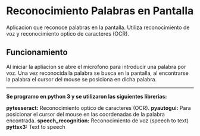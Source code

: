 # Reconocimiento Palabras en Pantalla

Aplicacion que reconoce palabras en la pantalla. Utiliza reconocimiento de voz y reconocimiento optico de caracteres (OCR).

## Funcionamiento
Al iniciar la apliacion se abre el microfono para introducir una palabra por voz. Una vez reconocida la palabra se busca en la pantalla, al encontrarse la palabra el cursor del mouse se posiciona en dicha palabra.


------------

**Se programo en python 3 y se utilizaron las siguientes librerias:**

**pytesseract:** Reconocimiento optico de caracteres (OCR).
**pyautogui:** Para posicionar el cursor del mouse en las coordenadas de la palabra encontrada.
**speech_recognition:** Reconocimiento de voz (speech to text)
**pyttsx3:** Text to speech
